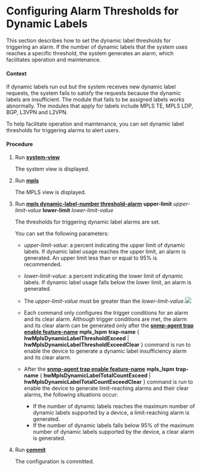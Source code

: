 Configuring Alarm Thresholds for Dynamic Labels
===============================================

This section describes how to set the dynamic label thresholds for triggering an alarm. If the number of dynamic labels that the system uses reaches a specific threshold, the system generates an alarm, which facilitates operation and maintenance.

#### Context

If dynamic labels run out but the system receives new dynamic label requests, the system fails to satisfy the requests because the dynamic labels are insufficient. The module that fails to be assigned labels works abnormally. The modules that apply for labels include MPLS TE, MPLS LDP, BGP, L3VPN and L2VPN.

To help facilitate operation and maintenance, you can set dynamic label thresholds for triggering alarms to alert users.


#### Procedure

1. Run [**system-view**](cmdqueryname=system-view)
   
   
   
   The system view is displayed.
2. Run [**mpls**](cmdqueryname=mpls)
   
   
   
   The MPLS view is displayed.
3. Run [**mpls dynamic-label-number threshold-alarm**](cmdqueryname=mpls+dynamic-label-number+threshold-alarm+upper-limit) **upper-limit** *upper-limit-value* **lower-limit** *lower-limit-value*
   
   
   
   The thresholds for triggering dynamic label alarms are set.
   
   You can set the following parameters:
   
   * *upper-limit-value*: a percent indicating the upper limit of dynamic labels. If dynamic label usage reaches the upper limit, an alarm is generated. An upper limit less than or equal to 95% is recommended.
   * *lower-limit-value*: a percent indicating the lower limit of dynamic labels. If dynamic label usage falls below the lower limit, an alarm is generated.
   * The *upper-limit-value* must be greater than the *lower-limit-value*.![](../../../../public_sys-resources/note_3.0-en-us.png) 
   * Each command only configures the trigger conditions for an alarm and its clear alarm. Although trigger conditions are met, the alarm and its clear alarm can be generated only after the [**snmp-agent trap enable feature-name**](cmdqueryname=snmp-agent+trap+enable+feature-name+mpls_lspm+trap-name) **mpls\_lspm** **trap-name** { **hwMplsDynamicLabelThresholdExceed** | **hwMplsDynamicLabelThresholdExceedClear** } command is run to enable the device to generate a dynamic label insufficiency alarm and its clear alarm.
   * After the [**snmp-agent trap enable feature-name**](cmdqueryname=snmp-agent+trap+enable+feature-name+mpls_lspm+trap-name) **mpls\_lspm** **trap-name** { **hwMplsDynamicLabelTotalCountExceed** | **hwMplsDynamicLabelTotalCountExceedClear** } command is run to enable the device to generate limit-reaching alarms and their clear alarms, the following situations occur:
     
     + If the number of dynamic labels reaches the maximum number of dynamic labels supported by a device, a limit-reaching alarm is generated.
     + If the number of dynamic labels falls below 95% of the maximum number of dynamic labels supported by the device, a clear alarm is generated.
4. Run [**commit**](cmdqueryname=commit)
   
   
   
   The configuration is committed.